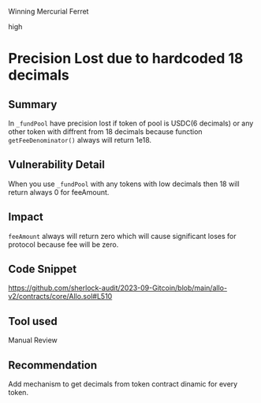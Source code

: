 Winning Mercurial Ferret

high

# Precision Lost due to hardcoded 18 decimals
## Summary
In `_fundPool` have precision lost if token of pool is USDC(6 decimals) or any other token with diffrent from 18 decimals because function `getFeeDenominator()` always will return 1e18. 
## Vulnerability Detail
When you use `_fundPool` with any tokens with low decimals then 18 will return always 0 for feeAmount.
## Impact
`feeAmount` always will return zero which will cause significant loses for protocol because fee will be zero. 
## Code Snippet
https://github.com/sherlock-audit/2023-09-Gitcoin/blob/main/allo-v2/contracts/core/Allo.sol#L510
## Tool used

Manual Review

## Recommendation
Add mechanism to get decimals from token contract dinamic for every token. 
